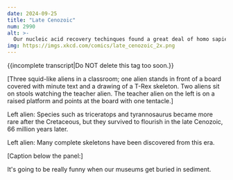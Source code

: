 ```yaml
---
date: 2024-09-25
title: "Late Cenozoic"
num: 2990
alt: >-
  Our nucleic acid recovery techinques found a great deal of homo sapiens DNA incorporated into the fossils, particularly the ones containing high levels of resin, leading to the theory that these dinosaurs preyed on the once-dominant primates.
img: https://imgs.xkcd.com/comics/late_cenozoic_2x.png
---
```

{{incomplete transcript|Do NOT delete this tag too soon.}}

[Three squid-like aliens in a classroom; one alien stands in front of a board covered with minute text and a drawing of a T-Rex skeleton. Two aliens sit on stools watching the teacher alien. The teacher alien on the left is on a raised platform and points at the board with one tentacle.]

Left alien: Species such as triceratops and tyrannosaurus became more rare after the Cretaceous, but they survived to flourish in the late Cenozoic, 66 million years later.

Left alien: Many complete skeletons have been discovered from this era.

[Caption below the panel:]

It's going to be really funny when our museums get buried in sediment.